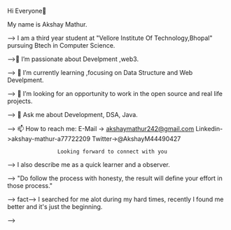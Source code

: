 Hi Everyone👋                                                             

<!--

--> My name is Akshay Mathur.
--> I am a third year student at "Vellore Institute Of Technology,Bhopal" pursuing Btech in Computer Science.

-->🔭 I’m passionate about Develpment ,web3.

--> 🌱 I’m currently learning ,focusing on Data Structure and Web Develpment.

--> 🤔 I’m looking for an opportunity to work in the open source and real life projects.

--> 💬 Ask me about Development, DSA, Java.

--> 📫 How to reach me: 
                    E-Mail -> akshaymathur242@gmail.com
                    Linkedin->akshay-mathur-a77722209
                    Twitter->@AkshayM44490427
                 
 
                    Looking forward to connect with you
                    
--> I also describe me as a quick learner and a observer.

--> "Do follow the process with honesty, the result will define your effort in those process."

--> fact--> I searched for me alot during my hard times, recently I found  me better and it's just the beginning.
         

-->
